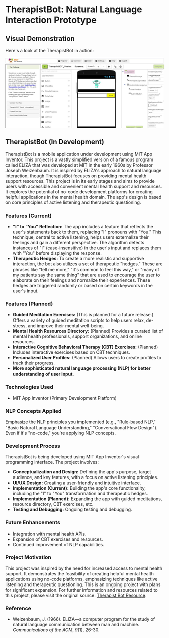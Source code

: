 # TherapistBot: Natural Language Interaction Prototype

## Visual Demonstration

Here's a look at the TherapistBot in action:

![TherapistBot Main Interface](mit-screenshot1.jpeg)

## TherapistBot (In Development)

TherapistBot is a mobile application under development using MIT App Inventor. This project is a vastly simplified version of a famous program called ELIZA that was developed at MIT in the early 1960s by Professor Joseph Weizenbaum. It is inspired by ELIZA's approach to natural language interaction, though TherapistBot focuses on providing mental health support resources.  This project is in its early stages and aims to provide users with accessible and convenient mental health support and resources. It explores the potential of no-code development platforms for creating helpful applications in the mental health domain. The app's design is based on core principles of active listening and therapeutic questioning.

### Features (Current)

* **"I" to "You" Reflection:** The app includes a feature that reflects the user's statements back to them, replacing "I" pronouns with "You." This technique, central to active listening, helps users externalize their feelings and gain a different perspective. The algorithm detects instances of "I" (case-insensitive) in the user's input and replaces them with "You" before displaying the response.
* **Therapeutic Hedges:** To create a more realistic and supportive interaction, the bot also utilizes a set of therapeutic "hedges." These are phrases like "tell me more," "it's common to feel this way," or "many of my patients say the same thing" that are used to encourage the user to elaborate on their feelings and normalize their experiences. These hedges are triggered randomly or based on certain keywords in the user's input.

### Features (Planned)

* **Guided Meditation Exercises:** (This is planned for a future release.) Offers a variety of guided meditation scripts to help users relax, de-stress, and improve their mental well-being.
* **Mental Health Resources Directory:** (Planned) Provides a curated list of mental health professionals, support organizations, and online resources.
* **Interactive Cognitive Behavioral Therapy (CBT) Exercises:** (Planned) Includes interactive exercises based on CBT techniques.
* **Personalized User Profiles:** (Planned) Allows users to create profiles to track their progress.
* **More sophisticated natural language processing (NLP) for better understanding of user input.**

### Technologies Used

* MIT App Inventor (Primary Development Platform)

### NLP Concepts Applied

Emphasize the NLP principles you implemented (e.g., "Rule-based NLP," "Basic Natural Language Understanding," "Conversational Flow Design"). Even if it's "no-code," you're applying NLP concepts.

### Development Process

TherapistBot is being developed using MIT App Inventor's visual programming interface. The project involves:

* **Conceptualization and Design:** Defining the app's purpose, target audience, and key features, with a focus on active listening principles.
* **UI/UX Design:** Creating a user-friendly and intuitive interface.
* **Implementation (Current):** Building the app's core functionality, including the "I" to "You" transformation and therapeutic hedges.
* **Implementation (Planned):** Expanding the app with guided meditations, resource directory, CBT exercises, etc.
* **Testing and Debugging:** Ongoing testing and debugging.

### Future Enhancements

* Integration with mental health APIs.
* Expansion of CBT exercises and resources.
* Continued improvement of NLP capabilities.

### Project Motivation

This project was inspired by the need for increased access to mental health support. It demonstrates the feasibility of creating helpful mental health applications using no-code platforms, emphasizing techniques like active listening and therapeutic questioning. This is an ongoing project with plans for significant expansion.  For further information and resources related to this project, please visit the original source: [Therapist Bot Resource](https://appinventor.mit.edu/explore/resources/ai/therapist-bot).

### Reference

* Weizenbaum, J. (1966). ELIZA—a computer program for the study of natural language communication between man and machine. *Communications of the ACM*, *9*(1), 26-30.


